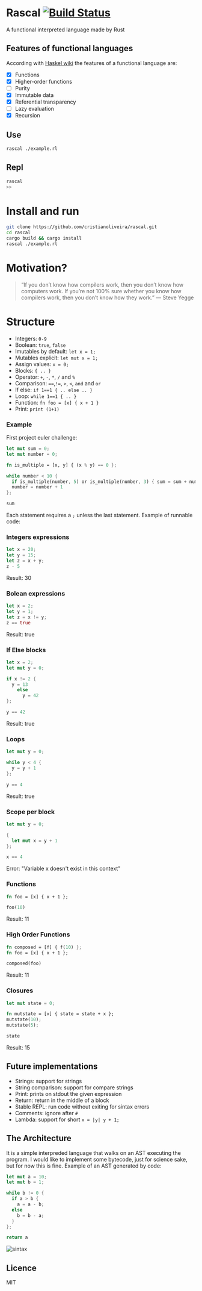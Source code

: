 # Rascal [![Build Status](https://travis-ci.org/cristianoliveira/rascal.svg?branch=master)](https://travis-ci.org/cristianoliveira/rascal)
A functional interpreted language made by Rust

## Features of functional languages
According with [Haskel wiki](https://wiki.haskell.org/Functional_programming) the features of a functional language are:

- [x] Functions
- [x] Higher-order functions
- [ ] Purity
- [x] Immutable data
- [x] Referential transparency
- [ ] Lazy evaluation
- [x] Recursion

## Use
```bash
rascal ./example.rl
```

## Repl
```bash
rascal
>>
```

# Install and run
```bash
git clone https://github.com/cristianoliveira/rascal.git
cd rascal
cargo build && cargo install
rascal ./example.rl
```

# Motivation?
> “If you don’t know how compilers work, then you don’t know how computers work.
> If you’re not 100% sure whether you know how compilers work,
  > then you don’t know how they work.” — Steve Yegge

# Structure
  * Integers: `0-9`
  * Boolean: `true`, `false`
  * Imutables by default: `let x = 1;`
  * Mutables explicit: `let mut x = 1;`
  * Assign values: `x = 0;`
  * Blocks: `{ .. }`
  * Operator: `+`, `-`, `*`, `/` and `%`
  * Comparison: `==`,`!=`, `>`, `<`, `and` and `or`
  * If else: `if 1==1 { .. else .. }`
  * Loop: `while 1==1 { .. }`
  * Function: `fn foo = [x] { x + 1 }`
  * Print: `print (1+1)`

### Example
  First project euler challenge:
```rust
let mut sum = 0;
let mut number = 0;

fn is_multiple = [x, y] { (x % y) == 0 };

while number < 10 {
  if is_multiple(number, 5) or is_multiple(number, 3) { sum = sum + number };
  number = number + 1
};

sum
```

Each statement requires a `;` unless the last statement. Example of runnable code:

### Integers expressions
```rust
let x = 20;
let y = 15;
let z = x + y;
z - 5
```
Result: 30

### Bolean expressions
```rust
let x = 2;
let y = 1;
let z = x != y;
z == true
```
Result: true

### If Else blocks
```rust
let x = 2;
let mut y = 0;

if x != 2 {
  y = 13
    else
      y = 42
};

y == 42
```
Result: true

### Loops
```rust
let mut y = 0;

while y < 4 {
  y = y + 1
};

y == 4
```
Result: true

### Scope per block
```rust
let mut y = 0;

{
  let mut x = y + 1
};

x == 4
```
Error: "Variable x doesn't exist in this context"

### Functions
```rust
fn foo = [x] { x + 1 };

foo(10)
```
Result: 11

### High Order Functions
```rust
fn composed = [f] { f(10) };
fn foo = [x] { x + 1 };

composed(foo)
```
Result: 11

### Closures
```rust
let mut state = 0;

fn mutstate = [x] { state = state + x };
mutstate(10);
mutstate(5);

state
```
Result: 15

## Future implementations
  * Strings: support for strings
  * String comparison: support for compare strings
  * Print: prints on stdout the given expression
  * Return: return in the middle of a block
  * Stable REPL: run code without exiting for sintax errors
  * Comments: ignore after `#`
  * Lambda: support for short `x = |y| y + 1;`

## The Architecture
  It is a simple interpreded language that walks on an AST executing the program.
  I would like to implement some bytecode, just for science sake, but for now this
  is fine. Example of an AST generated by code:

```rust
let mut a = 10;
let mut b = 1;

while b != 0 {
  if a > b {
    a = a - b;
  else
    b = b - a;
  }
};

return a
```
![sintax](http://i.stack.imgur.com/JDAbW.png)

## Licence
MIT
